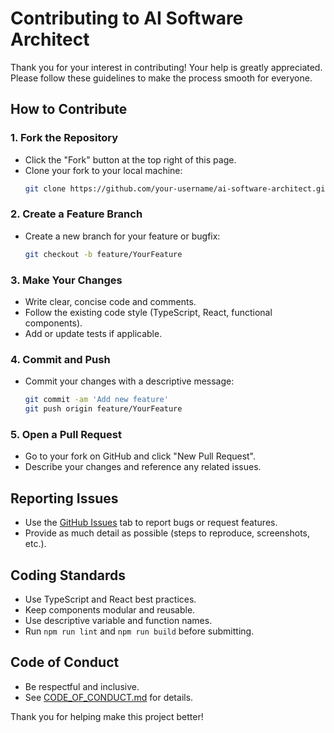 # Contributing to AI Software Architect

Thank you for your interest in contributing! Your help is greatly appreciated. Please follow these guidelines to make the process smooth for everyone.

## How to Contribute

### 1. Fork the Repository
- Click the "Fork" button at the top right of this page.
- Clone your fork to your local machine:
  ```bash
  git clone https://github.com/your-username/ai-software-architect.git
  ```

### 2. Create a Feature Branch
- Create a new branch for your feature or bugfix:
  ```bash
  git checkout -b feature/YourFeature
  ```

### 3. Make Your Changes
- Write clear, concise code and comments.
- Follow the existing code style (TypeScript, React, functional components).
- Add or update tests if applicable.

### 4. Commit and Push
- Commit your changes with a descriptive message:
  ```bash
  git commit -am 'Add new feature'
  git push origin feature/YourFeature
  ```

### 5. Open a Pull Request
- Go to your fork on GitHub and click "New Pull Request".
- Describe your changes and reference any related issues.

## Reporting Issues
- Use the [GitHub Issues](../../issues) tab to report bugs or request features.
- Provide as much detail as possible (steps to reproduce, screenshots, etc.).

## Coding Standards
- Use TypeScript and React best practices.
- Keep components modular and reusable.
- Use descriptive variable and function names.
- Run `npm run lint` and `npm run build` before submitting.

## Code of Conduct
- Be respectful and inclusive.
- See [CODE_OF_CONDUCT.md](CODE_OF_CONDUCT.md) for details.

Thank you for helping make this project better! 